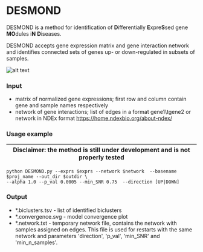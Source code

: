 # DESMOND

DESMOND is a method for identification of **D**ifferentially **E**xpre**S**sed gene **MO**dules i**N** **D**iseases. 

DESMOND accepts gene expression matrix and gene interaction network and identifies connected sets of genes up- or down-regulated in subsets of samples.

![alt text](https://github.com/ozolotareva/DESMOND/blob/master/poster/DESMOND_abstract.png)




### Input

 * matrix of normalized gene expressions; first row and column contain gene and sample names respectively
 * network of gene interactions; list of edges in a format gene1\tgene2 or network in NDEx format https://home.ndexbio.org/about-ndex/
 
### Usage example

| Disclaimer:  the method is still under development and is not properly tested |
|---|

```
python DESMOND.py --exprs $exprs --network $network  --basename $proj_name --out_dir $outdir \
--alpha 1.0 --p_val 0.0005 --min_SNR 0.75  --direction [UP|DOWN]

```
### Output
 * \*.biclusters.tsv - list of identified biclusters
 * \*.convergence.svg - model convergence plot 
 * \*.network.txt  - temporary network file, contains the network with samples assigned on edges. This file is used for restarts with the same network and parameters 'direction', 'p_val', 'min_SNR' and 'min_n_samples'.
